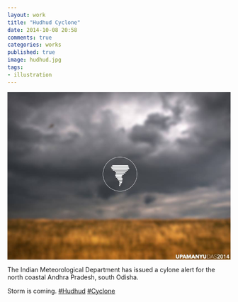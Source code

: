```yaml
---
layout: work
title: "Hudhud Cyclone"
date: 2014-10-08 20:58
comments: true
categories: works
published: true
image: hudhud.jpg
tags:
- illustration
---
```

<img src="/images/works/hudhud.jpg" align="middle"/>

The Indian Meteorological Department has issued a cylone alert for the north coastal Andhra Pradesh, south Odisha.

Storm is coming. [#Hudhud](https://www.facebook.com/hashtag/hudhud) [#Cyclone](https://www.facebook.com/hashtag/cyclone)